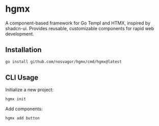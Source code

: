 # hgmx

A component-based framework for Go Templ and HTMX, inspired by shadcn-ui. Provides reusable, customizable components for rapid web development.

## Installation

```bash
go install github.com/nosvagor/hgmx/cmd/hgmx@latest
```

## CLI Usage

Initialize a new project:

```bash
hgmx init
```

Add components:

```bash
hgmx add button
```

